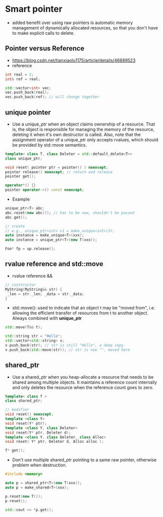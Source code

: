 # Smart pointer

- added benefit over using raw pointers is automatic memory management of dynamically allocated resources, so that you don't have to make explicit calls to delete.

## Pointer versus Reference
- https://blog.csdn.net/tianxiaolu1175/article/details/46889523
- reference
```cpp
int real = 2;
int& ref = real;

std::vector<int> vec;
vec.push_back(real);
vec.push_back(ref); // will change together
```

## unique pointer
- Use a unique_ptr when an object claims ownership of a resource. That is, the object is responsible for managing the memory of the resource, deleting it when it's own destructor is called. Also, note that the assignment operator of a unique_ptr only accepts rvalues, which should be provided by std::move semantics.
```cpp
template< class T, class Deleter = std::default_delete<T>>
class unique_ptr;

void reset( pointer ptr = pointer() ) noexcept;
pointer release() noexcept; // return and release
pointer get();

operator*() {}
pointer operator->() const noexcept;
```
- Example
```cpp
unique_ptr<T> abc;
abc.reset(new abc()); // has to be new, shouldn't be passed
abc.get();

// create
// e.g., unique_ptr<int> v1 = make_unique<int>(3);
auto instance = make_unique<T>(xxx);
auto instance = unique_ptr<T>(new T(xxx));

Foo* fp = up.release();
```

## rvalue reference and std::move
- rvalue reference &&
```cpp
// constructor
MyString(MyString&& str) {
 _len = str._len; _data = str._data;
}
```
- std::move(): used to indicate that an object t may be "moved from", i.e. allowing the efficient transfer of resources from t to another object. Always combined with **unique_ptr**
```cpp
std::move(T&& t);

std::string str = "Hello";
std::vector<std::string> v;
v.push_back(str); // str is still "Hello", a deep copy
v.push_back(std::move(str)); // str is now "", moved here
```

## shared_ptr
- Use a shared_ptr when you heap-allocate a resource that needs to be shared among multiple objects. It maintains a reference count internally and only deletes the resource when the reference count goes to zero.
```cpp
template< class T >
class shared_ptr;

// modifier
void reset() noexcept;
template <class Y> 
void reset(Y* ptr);
template <class Y, class Deleter> 
void reset(Y* ptr, Deleter d);
template <class Y, class Deleter, class Alloc> 
void reset( Y* ptr, Deleter d, Alloc alloc );

T* get();
```
- Don't use multiple shared_ptr pointing to a same raw pointer, otherwise problem when destruction.
```cpp
#include <memory>

auto p = shared_ptr<T>(new T(xxx));
auto p = make_shared<T>(xxx);

p.reset(new T());
p.reset();

std::cout << *p.get();
```